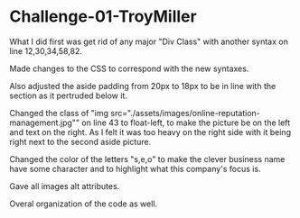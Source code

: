 # Challenge-01-TroyMiller
What I did first was get rid of any major "Div Class" with another syntax on line 12,30,34,58,82.

Made changes to the CSS to correspond with the new syntaxes. 

Also adjusted the aside padding from 20px to 18px to be in line with the section as it pertruded below it.

Changed the class of "img src="./assets/images/online-reputation-management.jpg"" on line 43 to float-left, to make the picture be on the left and text on the right. As I felt it was too heavy on the right side with it being right next to the second aside picture.

Changed the color of the letters "s,e,o" to make the clever business name have some character and to highlight what this company's focus is.

Gave all images alt attributes.

Overal organization of the code as well.  


